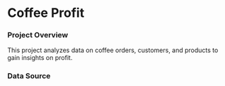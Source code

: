 # Coffee Profit

### Project Overview
This project analyzes data on coffee orders, customers, and products to gain insights on profit.

### Data Source

